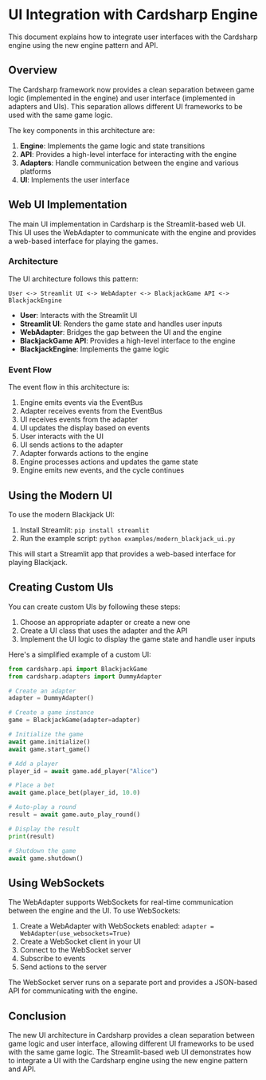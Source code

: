 # UI Integration with Cardsharp Engine

This document explains how to integrate user interfaces with the Cardsharp engine using the new engine pattern and API.

## Overview

The Cardsharp framework now provides a clean separation between game logic (implemented in the engine) and user interface (implemented in adapters and UIs). This separation allows different UI frameworks to be used with the same game logic.

The key components in this architecture are:

1. **Engine**: Implements the game logic and state transitions
2. **API**: Provides a high-level interface for interacting with the engine
3. **Adapters**: Handle communication between the engine and various platforms
4. **UI**: Implements the user interface

## Web UI Implementation

The main UI implementation in Cardsharp is the Streamlit-based web UI. This UI uses the WebAdapter to communicate with the engine and provides a web-based interface for playing the games.

### Architecture

The UI architecture follows this pattern:

```
User <-> Streamlit UI <-> WebAdapter <-> BlackjackGame API <-> BlackjackEngine
```

- **User**: Interacts with the Streamlit UI
- **Streamlit UI**: Renders the game state and handles user inputs
- **WebAdapter**: Bridges the gap between the UI and the engine
- **BlackjackGame API**: Provides a high-level interface to the engine
- **BlackjackEngine**: Implements the game logic

### Event Flow

The event flow in this architecture is:

1. Engine emits events via the EventBus
2. Adapter receives events from the EventBus
3. UI receives events from the adapter
4. UI updates the display based on events
5. User interacts with the UI
6. UI sends actions to the adapter
7. Adapter forwards actions to the engine
8. Engine processes actions and updates the game state
9. Engine emits new events, and the cycle continues

## Using the Modern UI

To use the modern Blackjack UI:

1. Install Streamlit: `pip install streamlit`
2. Run the example script: `python examples/modern_blackjack_ui.py`

This will start a Streamlit app that provides a web-based interface for playing Blackjack.

## Creating Custom UIs

You can create custom UIs by following these steps:

1. Choose an appropriate adapter or create a new one
2. Create a UI class that uses the adapter and the API
3. Implement the UI logic to display the game state and handle user inputs

Here's a simplified example of a custom UI:

```python
from cardsharp.api import BlackjackGame
from cardsharp.adapters import DummyAdapter

# Create an adapter
adapter = DummyAdapter()

# Create a game instance
game = BlackjackGame(adapter=adapter)

# Initialize the game
await game.initialize()
await game.start_game()

# Add a player
player_id = await game.add_player("Alice")

# Place a bet
await game.place_bet(player_id, 10.0)

# Auto-play a round
result = await game.auto_play_round()

# Display the result
print(result)

# Shutdown the game
await game.shutdown()
```

## Using WebSockets

The WebAdapter supports WebSockets for real-time communication between the engine and the UI. To use WebSockets:

1. Create a WebAdapter with WebSockets enabled: `adapter = WebAdapter(use_websockets=True)`
2. Create a WebSocket client in your UI
3. Connect to the WebSocket server
4. Subscribe to events
5. Send actions to the server

The WebSocket server runs on a separate port and provides a JSON-based API for communicating with the engine.

## Conclusion

The new UI architecture in Cardsharp provides a clean separation between game logic and user interface, allowing different UI frameworks to be used with the same game logic. The Streamlit-based web UI demonstrates how to integrate a UI with the Cardsharp engine using the new engine pattern and API.